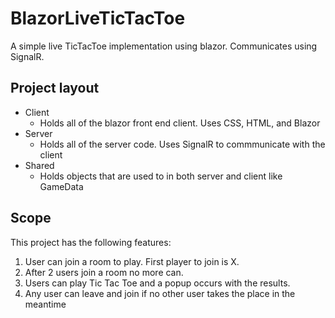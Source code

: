 # BlazorLiveTicTacToe

A simple live TicTacToe implementation using blazor. Communicates using SignalR.

## Project layout

- Client
  - Holds all of the blazor front end client. Uses CSS, HTML, and Blazor
- Server
  - Holds all of the server code. Uses SignalR to commmunicate with the client
- Shared
  - Holds objects that are used to in both server and client like GameData

## Scope

This project has the following features:

1. User can join a room to play. First player to join is X.
2. After 2 users join a room no more can.
3. Users can play Tic Tac Toe and a popup occurs with the results.
4. Any user can leave and join if no other user takes the place in the meantime
